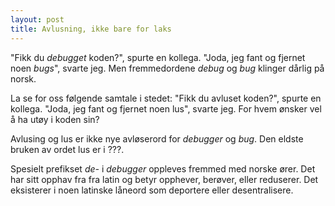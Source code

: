 ```yaml
---
layout: post
title: Avlusning, ikke bare for laks
---
```


"Fikk du *debugget* koden?", spurte en kollega. "Joda, jeg fant og fjernet noen *bugs*", svarte jeg. Men fremmedordene *debug* og *bug* klinger dårlig på norsk.

La se for oss følgende samtale i stedet: "Fikk du avluset koden?", spurte en kollega. "Joda, jeg fant og fjernet noen lus", svarte jeg. For hvem ønsker vel å ha utøy i koden sin?

Avlusing og lus er ikke nye avløserord for _debugger_ og _bug_. Den eldste bruken av ordet lus er i ???.

Spesielt prefikset *de-* i *debugger* oppleves fremmed med norske ører. Det har sitt opphav fra fra latin og betyr opphever, berøver, eller reduserer. Det eksisterer i noen latinske låneord som deportere eller desentralisere.